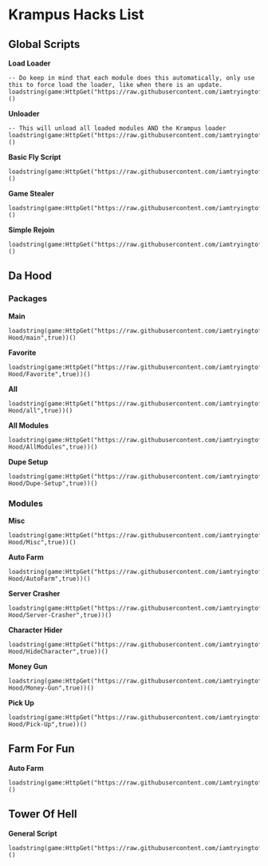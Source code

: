 # Krampus Hacks List

## Global Scripts

**Load Loader**
```
-- Do keep in mind that each module does this automatically, only use this to force load the loader, like when there is an update.
loadstring(game:HttpGet("https://raw.githubusercontent.com/iamtryingtofindname/Krampus/main/loader",true))()
```

**Unloader**
```
-- This will unload all loaded modules AND the Krampus loader
loadstring(game:HttpGet("https://raw.githubusercontent.com/iamtryingtofindname/Krampus/main/unloader",true))()
```

**Basic Fly Script**
```
loadstring(game:HttpGet("https://raw.githubusercontent.com/iamtryingtofindname/Krampus/main/dump/fly.lua"))()
```

**Game Stealer**
```
loadstring(game:HttpGet("https://raw.githubusercontent.com/iamtryingtofindname/Krampus/main/dump/stealer.lua"))()
```

**Simple Rejoin**
```
loadstring(game:HttpGet("https://raw.githubusercontent.com/iamtryingtofindname/Krampus/main/rj.lua"))()
```

## Da Hood

### Packages

**Main**
```
loadstring(game:HttpGet("https://raw.githubusercontent.com/iamtryingtofindname/Krampus/main/Da-Hood/main",true))()
```

**Favorite**
```
loadstring(game:HttpGet("https://raw.githubusercontent.com/iamtryingtofindname/Krampus/main/Da-Hood/Favorite",true))()
```

**All**
```
loadstring(game:HttpGet("https://raw.githubusercontent.com/iamtryingtofindname/Krampus/main/Da-Hood/all",true))()
```

**All Modules**
```
loadstring(game:HttpGet("https://raw.githubusercontent.com/iamtryingtofindname/Krampus/main/Da-Hood/AllModules",true))()
```

**Dupe Setup**
```
loadstring(game:HttpGet("https://raw.githubusercontent.com/iamtryingtofindname/Krampus/main/Da-Hood/Dupe-Setup",true))()
```

### Modules

**Misc**
```
loadstring(game:HttpGet("https://raw.githubusercontent.com/iamtryingtofindname/Krampus/main/Da-Hood/Misc",true))()
```

**Auto Farm**
```
loadstring(game:HttpGet("https://raw.githubusercontent.com/iamtryingtofindname/Krampus/main/Da-Hood/AutoFarm",true))()
```

**Server Crasher**
```
loadstring(game:HttpGet("https://raw.githubusercontent.com/iamtryingtofindname/Krampus/main/Da-Hood/Server-Crasher",true))()
```

**Character Hider**
```
loadstring(game:HttpGet("https://raw.githubusercontent.com/iamtryingtofindname/Krampus/main/Da-Hood/HideCharacter",true))()
```

**Money Gun**
```
loadstring(game:HttpGet("https://raw.githubusercontent.com/iamtryingtofindname/Krampus/main/Da-Hood/Money-Gun",true))()
```

**Pick Up**
```
loadstring(game:HttpGet("https://raw.githubusercontent.com/iamtryingtofindname/Krampus/main/Da-Hood/Pick-Up",true))()
```

## Farm For Fun

**Auto Farm**
```
loadstring(game:HttpGet("https://raw.githubusercontent.com/iamtryingtofindname/Krampus/main/FarmForFun/AutoFarm.lua"))()
```

## Tower Of Hell

**General Script**
```
loadstring(game:HttpGet("https://raw.githubusercontent.com/iamtryingtofindname/Krampus/main/dump/TOHgeneral.lua"))()
```
